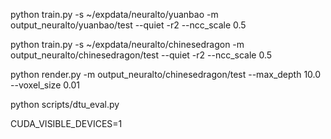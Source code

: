 python train.py -s ~/expdata/neuralto/yuanbao -m output_neuralto/yuanbao/test --quiet -r2 --ncc_scale 0.5

python train.py -s ~/expdata/neuralto/chinesedragon -m output_neuralto/chinesedragon/test --quiet -r2 --ncc_scale 0.5

python render.py -m output_neuralto/chinesedragon/test --max_depth 10.0 --voxel_size 0.01

python scripts/dtu_eval.py

CUDA_VISIBLE_DEVICES=1